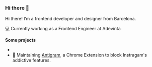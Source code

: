 ### Hi there 👋

Hi there! I’m a frontend developer and designer from Barcelona. 

💻 Currently working as a Frontend Engineer at Adevinta

**Some projects**

-
- 🧭 Maintaining [Antigram](https://github.com/aymyo/antigram-extension), a Chrome Extension to block Instragam's addictive features.



<!--
**aymyo/aymyo** is a ✨ _special_ ✨ repository because its `README.md` (this file) appears on your GitHub profile.

Here are some ideas to get you started:

- 🔭 I’m currently working on ...
- 🌱 I’m currently learning ...
- 👯 I’m looking to collaborate on ...
- 🤔 I’m looking for help with ...
- 💬 Ask me about ...
- 📫 How to reach me: ...
- 😄 Pronouns: ...
- ⚡ Fun fact: ...
-->
